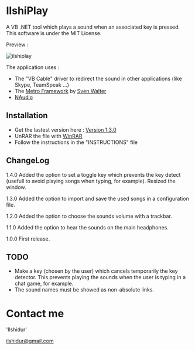 IlshiPlay
=========

A VB .NET tool which plays a sound when an associated key is pressed. This software is under the MIT License.

Preview :

![ilshiplay](https://cloud.githubusercontent.com/assets/6564012/6316360/19de63b2-ba24-11e4-8e70-06fc099fac6b.jpg)

The application uses :
- The "VB Cable" driver to redirect the sound in other applications (like Skype, TeamSpeak ...)
- The [Metro Framework](https://github.com/viperneo/winforms-modernui) by [Sven Walter](https://github.com/viperneo)
- [NAudio](http://naudio.codeplex.com/)

Installation
---------

- Get the lastest version here : [Version 1.3.0](https://github.com/Ilshidur/IlshiPlay/releases/latest)
- UnRAR the file with [WinRAR](http://www.win-rar.com/start.html?&L=10)
- Follow the instructions in the "INSTRUCTIONS" file

ChangeLog
---------

1.4.0
Added the option to set a toggle key which prevents the key detect (usefull to avoid playing songs when typing, for example).
Resized the window.

1.3.0
Added the option to import and save the used songs in a configuration file.

1.2.0
Added the option to choose the sounds volume with a trackbar.

1.1.0
Added the option to hear the sounds on the main headphones.

1.0.0
First release.

TODO
---------

- Make a key (chosen by the user) which cancels temporarily the key detector. This prevents playing the sounds when the user is typing in a chat game, for example.
- The sound names must be showed as non-absolute links.

Contact me
===========

'Ilshidur'

ilshidur@gmail.com